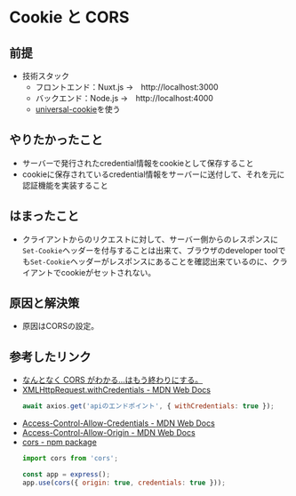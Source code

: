 # Cookie と CORS
## 前提
- 技術スタック
  - フロントエンド：Nuxt.js →　http://localhost:3000
  - バックエンド：Node.js →　http://localhost:4000
  - [universal-cookie](https://www.npmjs.com/package/universal-cookie)を使う

## やりたかったこと
- サーバーで発行されたcredential情報をcookieとして保存すること
- cookieに保存されているcredential情報をサーバーに送付して、それを元に認証機能を実装すること

## はまったこと
- クライアントからのリクエストに対して、サーバー側からのレスポンスに`Set-Cookie`ヘッダーを付与することは出来て、ブラウザのdeveloper toolでも`Set-Cookie`ヘッダーがレスポンスにあることを確認出来ているのに、クライアントでcookieがセットされない。

## 原因と解決策
- 原因はCORSの設定。

## 参考したリンク
- [なんとなく CORS がわかる...はもう終わりにする。](https://qiita.com/att55/items/2154a8aad8bf1409db2b)
- [XMLHttpRequest.withCredentials - MDN Web Docs](https://developer.mozilla.org/en-US/docs/Web/API/XMLHttpRequest/withCredentials)
  ```js
  await axios.get('apiのエンドポイント', { withCredentials: true });
  ```
- [Access-Control-Allow-Credentials - MDN Web Docs](https://developer.mozilla.org/ja/docs/Web/HTTP/Headers/Access-Control-Allow-Credentials)
- [Access-Control-Allow-Origin - MDN Web Docs](https://developer.mozilla.org/ja/docs/Web/HTTP/Headers/Access-Control-Allow-Origin)
- [cors - npm package](https://www.npmjs.com/package/cors)
  ```js
  import cors from 'cors';

  const app = express();
  app.use(cors({ origin: true, credentials: true }));
  ```

